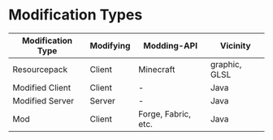 # Modification Types
Modification Type | Modifying | Modding-API | Vicinity
----------------- | --------- | ----------- | --------
Resourcepack | Client | Minecraft | graphic, GLSL
Modified Client | Client | - | Java
Modified Server | Server | - | Java
Mod | Client | Forge, Fabric, etc. | Java
